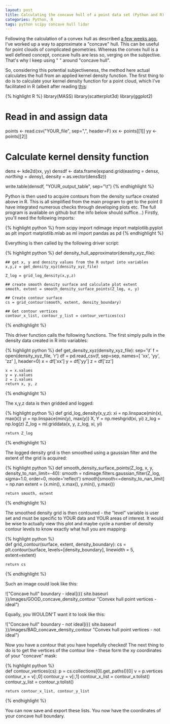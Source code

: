 ```yaml
---
layout: post
title: Calculating the concave hull of a point data set (Python and R)
categories: Python, R
tags: python scipy concave hull lidar
---
```


Following the calculation of a convex hull as described [a few weeks ago](http://chris35wills.github.io/convex_hull/), I've worked up a way to approximate a "concave" hull. This can be useful for point clouds of complicated geometries. Whereas the convex hull is a well defined concept, concave hulls are less so, verging on the subjective. That's why I keep using " " around "concave hull".

So, considering this potential subjectiveness, the method here actual calculates the hull from an applied kernel density function. The first thing to do is to calculate your kernel density function for a point cloud, which I've facilitated in R (albeit after reading [this](http://r.789695.n4.nabble.com/Concave-hull-td863710.html):

{% highlight R %}
library(MASS)
library(scatterplot3d)
library(ggplot2)

# Read in and assign data
points <- read.csv("YOUR_file", sep=",", header=F)
xx <- points[[1]]
yy <- points[[2]]

# Calculate kernel density function
dens <- kde2d(xx, yy)
densdf <- data.frame(expand.grid(easting = dens$x, northing = dens$y), density = as.vector(dens$z))

write.table(densdf, "YOUR_output_table", sep="\t")
{% endhighlight %}

Python is then used to acquire contours from the density surface created above in R. This is all simplified from the main program to get to the point (I have integrated numerous checks through developing plots etc. The full program is available on github but the info below should suffice...) Firstly, you'll need the following imports:

{% highlight python %}
from scipy import ndimage
import matplotlib.pyplot as plt
import matplotlib.mlab as ml
import pandas as pd
{% endhighlight %}

Everything is then called by the following driver script:

{% highlight python %}
def density_hull_approximator(density_xyz_file):
	
	## get x, y and density values from the R output into variables
	x,y,z = get_density_xyz(density_xyz_file)	
	
	Z_log = grid_log_density(x,y,z) 

	## create smooth density surface and calculate plot extent
	smooth, extent = smooth_density_surface_points(Z_log, x, y) 
	
	## Create contour surface
	cs = grid_contour(smooth, extent, density_boundary)
	
	## Get contour vertices
	contour_x_list, contour_y_list = contour_vertices(cs) 	
{% endhighlight %}

This driver function calls the following functions. The first simply pulls in the density data created in R into variables:

{% highlight python %}
def get_density_xyz(density_xyz_file):
	sep='\t'
	f = open(density_xyz_file, 'r')
	df = pd.read_csv(f, sep=sep, names=[ 'xx', 'yy', 'zz' ], header=0)
	x = df['xx']
	y = df['yy']
	z = df['zz']

	x = x.values
	y = y.values
	z = z.values
	return x, y, z
{% endhighlight %}

The x,y,z data is then gridded and logged:

{% highlight python %}
def grid_log_density(x,y,z):
	xi = np.linspace(min(x), max(x))
	yi = np.linspace(min(y), max(y))
	X, Y = np.meshgrid(xi, yi)
	z_log = np.log(z)
	Z_log = ml.griddata(x, y, z_log, xi, yi)
	
	return Z_log
{% endhighlight %}

The logged density grid is then smoothed using a gaussian filter and the extent of the grid is acquired:

{% highlight python %}
def smooth_density_surface_points(Z_log, x, y, density_to_nan_limit=-40):
	smooth = ndimage.filters.gaussian_filter(Z_log, sigma=1.0, order=0, mode='reflect')
	smooth[smooth<=density_to_nan_limit] = np.nan
	extent = (x.min(), x.max(), y.min(), y.max())

	return smooth, extent
{% endhighlight %}

The smoothed density grid is then contoured - the "level" variable is user set and must be specific to YOUR data and YOUR areas of interest. It would be wise to actually view this plot and maybe cycle a number of density contour levels to know exactly what hull you are mapping:

{% highlight python %}	
def grid_contour(surface, extent, density_boundary):
	cs = plt.contour(surface, levels=[density_boundary], linewidth = 5, extent=extent)

	return cs
{% endhighlight %}

Such an image could look like this:

!["Concave hull" boundary - ideal]({{ site.baseurl }}/images/GOOD_concave_density_contour "Convex hull point vertices - ideal")

Equally, you WOULDN'T want it to look like this:

!["Concave hull" boundary - not ideal]({{ site.baseurl }}/images/BAD_concave_density_contour "Convex hull point vertices - not ideal")

Now you have a contour that you have hopefully checked! The next thing to do is to get the vertices of the contour line - these form the xy coordinates of your "concave" mask:

{% highlight python %}	
def contour_vertices(cs):
	p = cs.collections[0].get_paths()[0]
	v = p.vertices
	contour_x = v[:,0]
	contour_y = v[:,1]
	contour_x_list = contour_x.tolist()
	contour_y_list = contour_y.tolist()

	return contour_x_list, contour_y_list
{% endhighlight %}
	
You can now save and export these lists. You now have the coordinates of your concave hull boundary.
